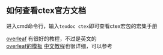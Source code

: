 ## 如何查看ctex官方文档
进入cmd命令行，输入`texdoc ctex`即可查看ctex宏包的宏集手册  
  
[overleaf](https://www.overleaf.com/learn) 有很好的教程，不过是英文的  
[overleaf的模板](https://www.overleaf.com/latex/templates)
[中文教程](https://liam.page/2014/09/08/latex-introduction/)也很详细，可以参考


